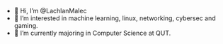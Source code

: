 - 👋 Hi, I’m @LachlanMalec
- 👀 I’m interested in machine learning, linux, networking, cybersec and gaming.
- 🌱 I’m currently majoring in Computer Science at QUT.
